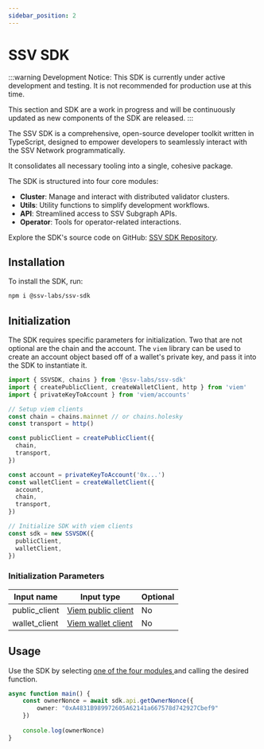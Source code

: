 ```yaml
---
sidebar_position: 2
---
```


# SSV SDK

:::warning
Development Notice: This SDK is currently under active development and testing. It is not recommended for production use at this time.

This section and SDK are a work in progress and will be continuously updated as new components of the SDK are released.
:::

The SSV SDK is a comprehensive, open-source developer toolkit written in TypeScript, designed to empower developers to seamlessly interact with the SSV Network programmatically.&#x20;

It consolidates all necessary tooling into a single, cohesive package.

The SDK is structured into four core modules:

* **Cluster**: Manage and interact with distributed validator clusters.
* **Utils**: Utility functions to simplify development workflows.
* **API**: Streamlined access to SSV Subgraph APIs.
* **Operator**: Tools for operator-related interactions.

Explore the SDK's source code on GitHub: [SSV SDK Repository](https://github.com/ssvlabs/ssv-sdk).

## Installation

To install the SDK, run:

```bash
npm i @ssv-labs/ssv-sdk
```

## Initialization

The SDK requires specific parameters for initialization. Two that are not optional are the chain and the account. The `viem` library can be used to create an account object based off of a wallet's private key, and pass it into the SDK to instantiate it.

```typescript
import { SSVSDK, chains } from '@ssv-labs/ssv-sdk'
import { createPublicClient, createWalletClient, http } from 'viem'
import { privateKeyToAccount } from 'viem/accounts'

// Setup viem clients
const chain = chains.mainnet // or chains.holesky
const transport = http()

const publicClient = createPublicClient({
  chain,
  transport,
})

const account = privateKeyToAccount('0x...')
const walletClient = createWalletClient({
  account,
  chain,
  transport,
})

// Initialize SDK with viem clients
const sdk = new SSVSDK({
  publicClient,
  walletClient,
})
```

### Initialization Parameters

| Input name | Input type | Optional |
|------------|------------|----------|
| public_client | [Viem public client](https://viem.sh/docs/clients/public.html) | No |
| wallet_client | [Viem wallet client](https://viem.sh/docs/clients/wallet) | No |

## Usage

Use the SDK by selecting [one of the four modules ](module-reference/)and calling the desired function.

```typescript
async function main() {
    const ownerNonce = await sdk.api.getOwnerNonce({ 
        owner: "0xA4831B989972605A62141a667578d742927Cbef9" 
    })
    
    console.log(ownerNonce)
}
```
